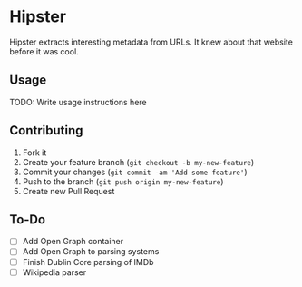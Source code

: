 # Hipster

Hipster extracts interesting metadata from URLs. It knew about that website before it was cool.

## Usage

TODO: Write usage instructions here

## Contributing

1. Fork it
2. Create your feature branch (`git checkout -b my-new-feature`)
3. Commit your changes (`git commit -am 'Add some feature'`)
4. Push to the branch (`git push origin my-new-feature`)
5. Create new Pull Request

## To-Do

- [ ] Add Open Graph container
- [ ] Add Open Graph to parsing systems
- [ ] Finish Dublin Core parsing of IMDb
- [ ] Wikipedia parser
